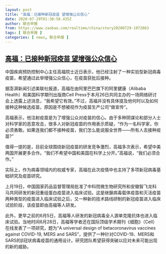 ```yaml
---
layout: post
title: "高福：已接种新冠疫苗 望增强公众信心"
date: 2020-07-29T01:30:58.435Z
author: 联合早报
from: https://www.zaobao.com/realtime/china/story20200729-1072863
tags: [ 联合早报 ]
categories: [ news, 联合早报 ]
---
```

<!--1596012300000-->
[高福：已接种新冠疫苗 望增强公众信心](https://www.zaobao.com/realtime/china/story20200729-1072863)
------

<div>
<p>中国疾病预防控制中心主任高福院士近日表示，他已经注射了一种实验型新冠病毒疫苗，希望通过此举增强公众信心，在疫苗获批后接种。</p><p>据澎湃新闻引述美联社报道，高福在由阿里巴巴旗下的阿里健康（Alibaba Health）和美国科学期刊出版商Cell Press于本月26日共同主办的一场网络研讨会上透露上述消息，“我希望它有效。”不过，高福并没有具体提及他何时以及如何接种这种候选疫苗，原因是不想被视作为疫苗生产公司“做宣传”。</p><p>高福表示，他注射疫苗是为了增强公众对疫苗的信心。由于多种阴谋论和部分人士对科学家的恶意攻击，很多人对新冠疫苗的作用表示质疑，“作为一名科学家，你必须勇敢。如果连我们都不接种疫苗，我们怎么能说服全世界——所有人去接种疫苗?”</p><section id="imu"><div id="dfp-ad-imu1-wrapper" class="dfp-tag-wrapper"><div id="dfp-ad-imu1" class="dfp-tag-wrapper"></div></div></section><p>值得一提的是，目前全球围绕新冠疫苗的研发竞争激烈，高福多次表示，希望中美两国开展更多合作。“我们不希望中国和美国在科学上分开。”高福说，“我们必须合作。”</p><p>实际上，作为病毒领域内的权威专家，高福在此次疫情中也主持了多项新冠病毒基础研究及疫苗研究。</p><p>上月19日，中国国家药品监督管理局批准了中科院微生物研究所和安徽智飞龙科马共同研发的新冠重组蛋白疫苗进入临床试验。这是继腺病毒载体疫苗和灭活疫苗两种类型的疫苗进入临床试验之后，又一种新的技术路线研制的新冠疫苗进入临床试验阶段，该疫苗即由高福等人研发。</p><p>此外，更早之前的6月5日，高福等人研发的新冠病毒全人源单克隆抗体也进入临床试验。当地时间6月28日，高福等学者还在国际顶级学术期刊《细胞》（Cell）在线发表了一项研究，题为“A universal design of betacoronavirus vaccines against COVID-19, MERS and SARS”，提供了一种针对COVID-19、MERS和SARS的β冠状病毒疫苗的通用设计。研究团队希望获得突破以应对未来可能出现的新的威胁。</p><div id="innity-in-post"></div><div id="dfp-ad-midarticlespecial-wrapper" class="dfp-tag-wrapper"><div id="dfp-ad-midarticlespecial" class="dfp-tag-wrapper"></div></div>
</div>
